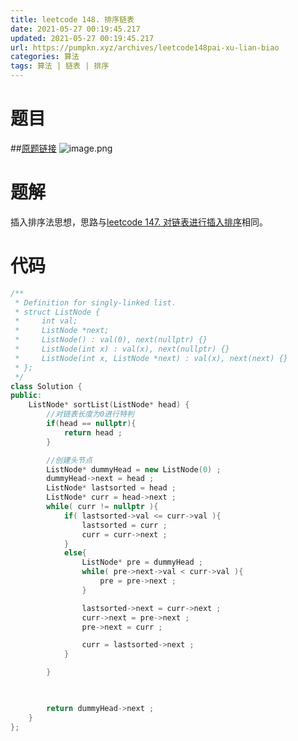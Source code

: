 ```yaml
---
title: leetcode 148. 排序链表
date: 2021-05-27 00:19:45.217
updated: 2021-05-27 00:19:45.217
url: https://pumpkn.xyz/archives/leetcode148pai-xu-lian-biao
categories: 算法
tags: 算法 | 链表 | 排序
---
```


# 题目
##[原题链接](https://leetcode-cn.com/problems/sort-list/)
![image.png](https://pumpkn.xyz/upload/2021/05/image-ee0ad020c7754c91858968656c53eb28.png)

# 题解
插入排序法思想，思路与[leetcode 147. 对链表进行插入排序](https://pumpkn.xyz/archives/leetcode147dui-lian-biao-jin-xing-cha-ru-pai-xu)相同。
# 代码
```c++
/**
 * Definition for singly-linked list.
 * struct ListNode {
 *     int val;
 *     ListNode *next;
 *     ListNode() : val(0), next(nullptr) {}
 *     ListNode(int x) : val(x), next(nullptr) {}
 *     ListNode(int x, ListNode *next) : val(x), next(next) {}
 * };
 */
class Solution {
public:
    ListNode* sortList(ListNode* head) {
        //对链表长度为0进行特判
        if(head == nullptr){
            return head ;
        }

        //创建头节点
        ListNode* dummyHead = new ListNode(0) ;
        dummyHead->next = head ;
        ListNode* lastsorted = head ;
        ListNode* curr = head->next ;
        while( curr != nullptr ){
            if( lastsorted->val <= curr->val ){
                lastsorted = curr ;
                curr = curr->next ;
            }
            else{
                ListNode* pre = dummyHead ;
                while( pre->next->val < curr->val ){
                    pre = pre->next ;
                }

                lastsorted->next = curr->next ;
                curr->next = pre->next ;
                pre->next = curr ;

                curr = lastsorted->next ;
            }

        }


        
        return dummyHead->next ;
    }
};
```